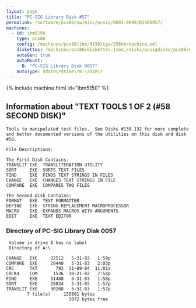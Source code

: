 ```yaml
---
layout: page
title: "PC-SIG Library Disk #57"
permalink: /software/pcx86/sw/misc/pcsig/0001-0999/DISK0057/
machines:
  - id: ibm5150
    type: pcx86
    config: /machines/pcx86/ibm/5150/cga/256kb/machine.xml
    diskettes: /machines/pcx86/diskettes.json,/disks/pcsigdisks/pcx86/diskettes.json
    autoGen: true
    autoMount:
      B: "PC-SIG Library Disk 0057"
    autoType: $date\r$time\rB:\rDIR\r
---
```


{% include machine.html id="ibm5150" %}

## Information about "TEXT TOOLS 1 OF 2  (#58 SECOND DISK)"

    Tools to manipulated test files.  See Disks #130-132 for more complete
    and better documented versions of the utilities on this disk and disk
    #58.
    
    File Descriptions:
    
    The First Disk Contains:
    TRANSLIT EXE  TRANSLITERATION UTILITY
    SORT     EXE  SORTS TEXT FILES
    FIND     EXE  FINDS TEXT STRINGS IN FILES
    CHANGE   EXE  CHANGES TEXT STRINGS IN FILE
    COMPARE  EXE  COMPARES TWO FILES
    
    The Second Disk Contains:
    FORMAT   EXE  TEXT FORMATTER
    DEFINE   EXE  STRING REPLACEMENT MACROPROCESSOR
    MACRO    EXE  EXPANDS MACROS WITH ARGUMENTS
    EDIT     EXE  TEXT EDITOR

### Directory of PC-SIG Library Disk 0057

     Volume in drive A has no label
     Directory of A:\

    CHANGE   EXE     32512   5-31-83   1:59p
    COMPARE  EXE     29440   5-31-83   2:03p
    CRC      TXT       793  11-09-84  11:01a
    CRCK4    COM      1536  10-21-82   7:54p
    FIND     EXE     31488   5-31-83   1:58p
    SORT     EXE     29824   5-31-83   1:57p
    TRANSLIT EXE     30208   5-31-83   1:57p
            7 file(s)     155801 bytes
                            3072 bytes free

